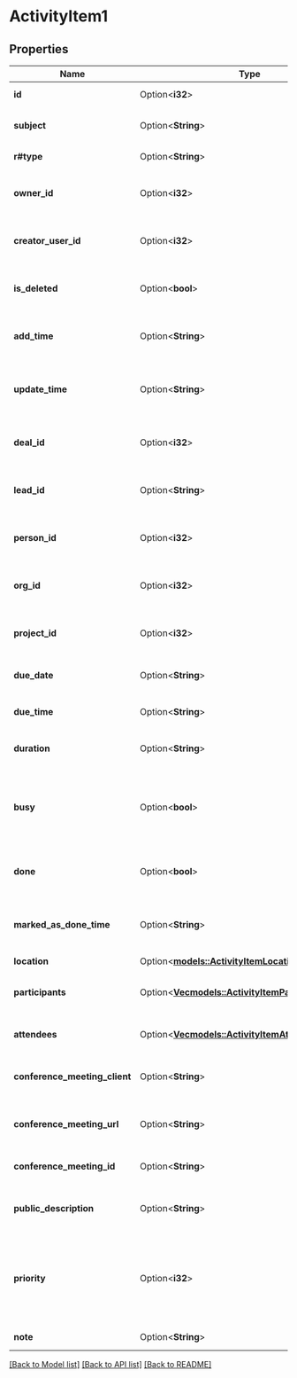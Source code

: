 # ActivityItem1

## Properties

Name | Type | Description | Notes
------------ | ------------- | ------------- | -------------
**id** | Option<**i32**> | The ID of the activity | [optional]
**subject** | Option<**String**> | The subject of the activity | [optional]
**r#type** | Option<**String**> | The type of the activity | [optional]
**owner_id** | Option<**i32**> | The ID of the user who owns the activity | [optional]
**creator_user_id** | Option<**i32**> | The ID of the user who created the activity | [optional]
**is_deleted** | Option<**bool**> | Whether the activity is deleted or not | [optional]
**add_time** | Option<**String**> | The creation date and time of the activity | [optional]
**update_time** | Option<**String**> | The last updated date and time of the activity | [optional]
**deal_id** | Option<**i32**> | The ID of the deal linked to the activity | [optional]
**lead_id** | Option<**String**> | The ID of the lead linked to the activity | [optional]
**person_id** | Option<**i32**> | The ID of the person linked to the activity | [optional]
**org_id** | Option<**i32**> | The ID of the organization linked to the activity | [optional]
**project_id** | Option<**i32**> | The ID of the project linked to the activity | [optional]
**due_date** | Option<**String**> | The due date of the activity | [optional]
**due_time** | Option<**String**> | The due time of the activity | [optional]
**duration** | Option<**String**> | The duration of the activity | [optional]
**busy** | Option<**bool**> | Whether the activity marks the assignee as busy or not in their calendar | [optional]
**done** | Option<**bool**> | Whether the activity is marked as done or not | [optional]
**marked_as_done_time** | Option<**String**> | The date and time when the activity was marked as done | [optional]
**location** | Option<[**models::ActivityItemLocation**](ActivityItem_location.md)> |  | [optional]
**participants** | Option<[**Vec<models::ActivityItemParticipantsInner>**](ActivityItem_participants_inner.md)> | The participants of the activity | [optional]
**attendees** | Option<[**Vec<models::ActivityItemAttendeesInner>**](ActivityItem_attendees_inner.md)> | The attendees of the activity | [optional]
**conference_meeting_client** | Option<**String**> | The client used for the conference meeting | [optional]
**conference_meeting_url** | Option<**String**> | The URL of the conference meeting | [optional]
**conference_meeting_id** | Option<**String**> | The ID of the conference meeting | [optional]
**public_description** | Option<**String**> | The public description of the activity | [optional]
**priority** | Option<**i32**> | The priority of the activity. Mappable to a specific string using activityFields API. | [optional]
**note** | Option<**String**> | The note of the activity | [optional]

[[Back to Model list]](../README.md#documentation-for-models) [[Back to API list]](../README.md#documentation-for-api-endpoints) [[Back to README]](../README.md)


